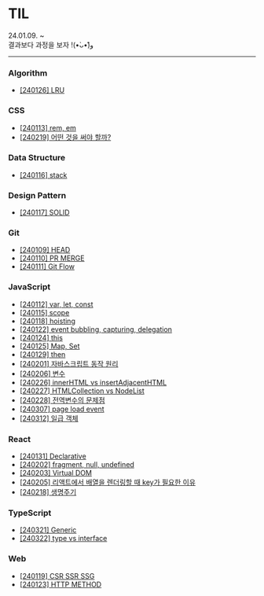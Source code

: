 # TIL
24.01.09. ~ <br>
결과보다 과정을 보자 !(•̀ᴗ•́)و̑ 

-----
### Algorithm
- [[240126] LRU](https://github.com/innerstella/TIL/blob/main/Algorithm/240126_LRU.md)

### CSS
- [[240113] rem, em](https://github.com/innerstella/TIL/blob/main/CSS/240113_CSS_rem_em.md)
- [[240219] 어떤 것을 써야 할까?](https://github.com/innerstella/TIL/blob/main/CSS/240219_%EC%96%B4%EB%96%A4%EA%B1%B8%EC%8D%A8%EC%95%BC%ED%95%A0%EA%B9%8C.md)

### Data Structure
- [[240116] stack](https://github.com/innerstella/TIL/blob/main/DataStructure/240116_stack.md)

### Design Pattern
- [[240117] SOLID](https://github.com/innerstella/TIL/blob/main/DesignPattern/240117_SOLID.md)

### Git
- [[240109] HEAD](https://github.com/innerstella/TIL/blob/main/Git/240109_Git_HEAD.md)
- [[240110] PR MERGE](https://github.com/innerstella/TIL/blob/main/Git/240110_Git_PR_MERGE.md)
- [[240111] Git Flow](https://github.com/innerstella/TIL/blob/main/Git/240111_Git_Git_Flow.md)

### JavaScript
- [[240112] var, let, const](https://github.com/innerstella/TIL/blob/main/JavaScript/240112_var_let_const.md)
- [[240115] scope](https://github.com/innerstella/TIL/blob/main/JavaScript/240115_scope.md)
- [[240118] hoisting](https://github.com/innerstella/TIL/blob/main/JavaScript/240118_hoisting.md)
- [[240122] event bubbling, capturing, delegation](https://github.com/innerstella/TIL/blob/main/JavaScript/240122_event_bubbling_capturing.md)
- [[240124] this](https://github.com/innerstella/TIL/blob/main/JavaScript/240124_this.md)
- [[240125] Map, Set](https://github.com/innerstella/TIL/blob/main/JavaScript/240125_map_set.md)
- [[240129] then](https://github.com/innerstella/TIL/blob/main/JavaScript/240129_then.md)
- [[240201] 자바스크립트 동작 원리](https://github.com/innerstella/TIL/blob/main/JavaScript/240201_eventloop.md)
- [[240206] 변수](https://github.com/innerstella/TIL/blob/main/JavaScript/240206_variable.md)
- [[240226] innerHTML vs insertAdjacentHTML](https://github.com/innerstella/TIL/blob/main/JavaScript/240226_innerHTML_insertAdjacentHTML.md)
- [[240227] HTMLCollection vs NodeList](https://github.com/innerstella/TIL/blob/main/JavaScript/240227_HTMLCollection_NodeList.md)
- [[240228] 전역변수의 문제점](https://github.com/innerstella/TIL/blob/main/JavaScript/240228_%EC%A0%84%EC%97%AD%EB%B3%80%EC%88%98%EC%9D%98_%EB%AC%B8%EC%A0%9C%EC%A0%90.md)
- [[240307] page load event](https://github.com/innerstella/TIL/blob/main/JavaScript/240307_page_load_event.md)
- [[240312] 일급 객체](https://github.com/innerstella/TIL/blob/main/JavaScript/240312_%EC%9D%BC%EA%B8%89%EA%B0%9D%EC%B2%B4.md)

### React
- [[240131] Declarative](https://github.com/innerstella/TIL/blob/main/React/240131_declarative.md)
- [[240202] fragment, null, undefined](https://github.com/innerstella/TIL/blob/main/React/240202_fragment_null.md)
- [[240203] Virtual DOM](https://github.com/innerstella/TIL/blob/main/React/240203_virtual_dom.md)
- [[240205] 리액트에서 배열을 렌더링할 때 key가 필요한 이유](https://github.com/innerstella/TIL/blob/main/React/240205_list_key.md)
- [[240218] 생명주기](https://github.com/innerstella/TIL/blob/main/React/240218_life_cycle.md)

### TypeScript
- [[240321] Generic](https://github.com/innerstella/TIL/blob/main/TypeScript/240321_Generic.md)
- [[240322] type vs interface](https://github.com/innerstella/TIL/blob/main/TypeScript/240322_type_interface.md)

### Web
- [[240119] CSR SSR SSG](https://github.com/innerstella/TIL/blob/main/Web/240119_CSR_SSR_SSG.md)
- [[240123] HTTP METHOD](https://github.com/innerstella/TIL/blob/main/Web/240123_http_method.md)
